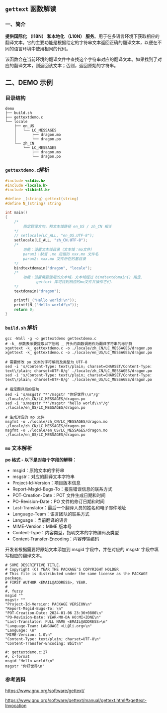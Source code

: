 ## `gettext` 函数解读
### 一、简介
**提供国际化 （I18N） 和本地化 （L10N） 服务**。用于在多语言环境下获取相应的翻译文本。它的主要功能是根据给定的字符串文本返回正确的翻译文本，以便在不同的语言环境中使用相同的代码。

该函数会在当前环境的翻译文件中查找这个字符串对应的翻译文本。如果找到了对应的翻译文本，则返回该文本；否则，返回原始的字符串。

## 二、DEMO 示例
### 目录结构
```shell
demo
├── build.sh
├── gettextdemo.c
└── locale 
    ├── en_US
    │   └── LC_MESSAGES
    │       ├── dragon.mo
    │       └── dragon.po
    └── zh_CN
        └── LC_MESSAGES
            ├── dragon.mo
            └── dragon.po
```
### `gettextdemo.c`解析
```c
#include <stdio.h>
#include <locale.h>
#include <libintl.h>

#define _(string) gettext(string)
#define N_(string) string

int main()
{
    /*
        指定翻译方向，和文本域路径 en_US / zh_CN 相关
    */
    // setlocale(LC_ALL, "en_US.UTF-8");
    setlocale(LC_ALL, "zh_CN.UTF-8");
    /*
        功能：设置文本域目录（文本域：mo文件）
        param1：缺省 .mo 后缀的 xxx.mo 文件名
        param2: xxx.mo 文件所在的基目录
    */
    bindtextdomain("dragon", "locale");
    /*
        功能：设置需要使用的文本域，文本域经过 bindtextdomain() 指定.
        	  gettext 库可找到相应的mo文件并操作它们.
    */
    textdomain("dragon");

    printf(_("Hello world!\n"));
    printf(N_("Hello world!\n"));
    return 0;
}
```
### `build.sh` 解析
```shell
gcc -Wall -g -o gettextdemo gettextdemo.c
# -k_ 参数表示要提取以下划线 _ 开头的函数调用作为翻译字符串的标识符
xgettext -k_ gettextdemo.c -o ./locale/zh_CN/LC_MESSAGES/dragon.po
xgettext -k_ gettextdemo.c -o ./locale/en_US/LC_MESSAGES/dragon.po

# 需要修改 po 文本的字符编码及类型为 UTF-8 
sed -i 's/Content-Type: text\/plain; charset=CHARSET/Content-Type: text\/plain; charset=UTF-8/g' ./locale/zh_CN/LC_MESSAGES/dragon.po
sed -i 's/Content-Type: text\/plain; charset=CHARSET/Content-Type: text\/plain; charset=UTF-8/g' ./locale/en_US/LC_MESSAGES/dragon.po

# 指定翻译后的语句
sed -i 's/msgstr "*"/msgstr "你好世界\\n"/g' ./locale/zh_CN/LC_MESSAGES/dragon.po
sed -i 's/msgstr "*"/msgstr "hello world\\n"/g' ./locale/en_US/LC_MESSAGES/dragon.po

# 生成对应的 mo 文件
msgfmt -o ./locale/zh_CN/LC_MESSAGES/dragon.mo ./locale/zh_CN/LC_MESSAGES/dragon.po
msgfmt -o ./locale/en_US/LC_MESSAGES/dragon.mo ./locale/en_US/LC_MESSAGES/dragon.po
```
### `mo` 文本解析
**po 格式 - 以下是对每个字段的解释：**
- msgid：原始文本的字符串
- msgstr：对应的翻译文本字符串
- Project-Id-Version：项目版本信息
- Report-Msgid-Bugs-To：报告错误信息的联系方式
- POT-Creation-Date：POT 文件生成日期和时间
- PO-Revision-Date：PO 文件的修订日期和时间
- Last-Translator：最后一个翻译人员的姓名和电子邮件地址
- Language-Team：语言团队的联系方式
- Language：当前翻译的语言
- MIME-Version：MIME 版本号
- Content-Type：内容类型，指明文本的字符编码及类型
- Content-Transfer-Encoding：内容传输编码

开发者根据需要将原始文本添加到 msgid 字段中，并在对应的 msgstr 字段中填写相应的翻译文本。

```shell
# SOME DESCRIPTIVE TITLE.
# Copyright (C) YEAR THE PACKAGE'S COPYRIGHT HOLDER
# This file is distributed under the same license as the PACKAGE package.
# FIRST AUTHOR <EMAIL@ADDRESS>, YEAR.
#
#, fuzzy
msgid ""
msgstr ""
"Project-Id-Version: PACKAGE VERSION\n"
"Report-Msgid-Bugs-To: \n"
"POT-Creation-Date: 2024-01-06 23:36+0800\n"
"PO-Revision-Date: YEAR-MO-DA HO:MI+ZONE\n"
"Last-Translator: FULL NAME <EMAIL@ADDRESS>\n"
"Language-Team: LANGUAGE <LL@li.org>\n"
"Language: \n"
"MIME-Version: 1.0\n"
"Content-Type: text/plain; charset=UTF-8\n"
"Content-Transfer-Encoding: 8bit\n"

#: gettextdemo.c:27
#, c-format
msgid "Hello world!\n"
msgstr "你好世界\n"
```
### 参考资料
https://www.gnu.org/software/gettext/

https://www.gnu.org/software/gettext/manual/gettext.html#xgettext-Invocation